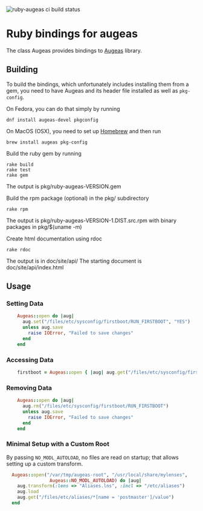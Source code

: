 ![ruby-augeas ci build status](../../actions/workflows/ci.yml/badge.svg)

# Ruby bindings for augeas

The class Augeas provides bindings to [Augeas](https://augeas.net) library.


## Building

To build the bindings, which unfortunately includes installing them from a
gem, you need to have Augeas and its header file installed as well as
`pkg-config`.

On Fedora, you can do that simply by running
```
dnf install augeas-devel pkgconfig
```

On MacOS (OSX), you need to set up [Homebrew](https://brew.sh/) and then run
```
brew install augeas pkg-config
```

Build the ruby gem by running
```
rake build
rake test
rake gem
```
The output is pkg/ruby-augeas-VERSION.gem

Build the rpm package (optional) in the pkg/ subdirectory
```
rake rpm
```
The output is pkg/ruby-augeas-VERSION-1.DIST.src.rpm with binary packages in pkg/$(uname -m)

Create html documentation using rdoc

```
rake rdoc
```

The output is in doc/site/api/
The starting document is doc/site/api/index.html

## Usage

### Setting Data
```ruby
    Augeas::open do |aug|
      aug.set("/files/etc/sysconfig/firstboot/RUN_FIRSTBOOT", "YES")
      unless aug.save
        raise IOError, "Failed to save changes"
      end
    end
```

### Accessing Data
```ruby
    firstboot = Augeas::open { |aug| aug.get("/files/etc/sysconfig/firstboot/RUN_FIRSTBOOT") }
```

### Removing Data
```ruby
    Augeas::open do |aug|
      aug.rm("/files/etc/sysconfig/firstboot/RUN_FIRSTBOOT")
      unless aug.save
        raise IOError, "Failed to save changes"
      end
    end
```

### Minimal Setup with a Custom Root

By passing `NO_MODL_AUTOLOAD`, no files are read on startup; that allows
setting up a custom transform.

```ruby
  Augeas::open("/var/tmp/augeas-root", "/usr/local/share/mylenses",
                Augeas::NO_MODL_AUTOLOAD) do |aug|
    aug.transform(:lens => "Aliases.lns", :incl => "/etc/aliases")
    aug.load
    aug.get("/files/etc/aliases/*[name = 'postmaster']/value")
  end
```
